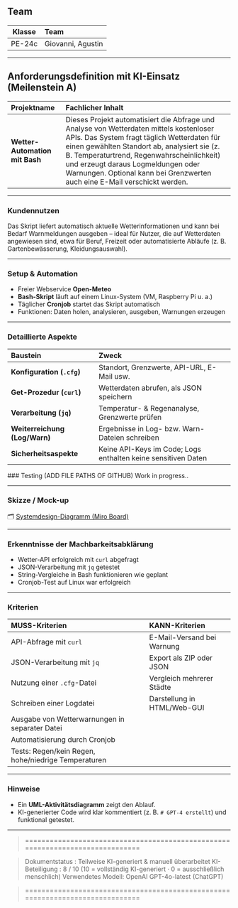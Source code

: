 ## Team

| Klasse | Team              |
| :----: | :---------------- |
| PE-24c | Giovanni, Agustin |

---

## Anforderungsdefinition mit KI-Einsatz (Meilenstein A)

| Projektname                 | Fachlicher Inhalt |
| :-------------------------- | :---------------- |
| **Wetter-Automation mit Bash** | Dieses Projekt automatisiert die Abfrage und Analyse von Wetterdaten mittels kostenloser APIs. Das System fragt täglich Wetterdaten für einen gewählten Standort ab, analysiert sie (z. B. Temperaturtrend, Regenwahrscheinlichkeit) und erzeugt daraus Logmeldungen oder Warnungen. Optional kann bei Grenzwerten auch eine E-Mail verschickt werden. |

---

### Kundennutzen

Das Skript liefert automatisch aktuelle Wetterinformationen und kann bei Bedarf Warnmeldungen ausgeben – ideal für Nutzer, die auf Wetterdaten angewiesen sind, etwa für Beruf, Freizeit oder automatisierte Abläufe (z. B. Gartenbewässerung, Kleidungsauswahl).

---

### Setup & Automation

* Freier Webservice **Open-Meteo**
* **Bash-Skript** läuft auf einem Linux-System (VM, Raspberry Pi u. a.)
* Täglicher **Cronjob** startet das Skript automatisch
* Funktionen: Daten holen, analysieren, ausgeben, Warnungen erzeugen

---

### Detaillierte Aspekte

| Baustein                      | Zweck |
| :---------------------------- | :---- |
| **Konfiguration (`.cfg`)**    | Standort, Grenzwerte, API-URL, E-Mail usw. |
| **Get-Prozedur (`curl`)**     | Wetterdaten abrufen, als JSON speichern |
| **Verarbeitung (`jq`)**       | Temperatur- & Regenanalyse, Grenzwerte prüfen |
| **Weiterreichung (Log/Warn)** | Ergebnisse in Log- bzw. Warn-Dateien schreiben |
| **Sicherheitsaspekte**        | Keine API-Keys im Code; Logs enthalten keine sensitiven Daten |


### Testing (ADD FILE PATHS OF GITHUB)
Work in progress..

---

### Skizze / Mock-up

🗂️ [Systemdesign-Diagramm (Miro Board)](https://miro.com/app/board/uXjVIn7XoJ4=/?share_link_id=200344253516)

---

### Erkenntnisse der Machbarkeitsabklärung

* Wetter-API erfolgreich mit `curl` abgefragt  
* JSON-Verarbeitung mit `jq` getestet  
* String-Vergleiche in Bash funktionieren wie geplant  
* Cronjob-Test auf Linux war erfolgreich

---

### Kriterien

| **MUSS-Kriterien**                                 | **KANN-Kriterien**             |
| :------------------------------------------------- | :----------------------------- |
| API-Abfrage mit `curl`                             | E-Mail-Versand bei Warnung     |
| JSON-Verarbeitung mit `jq`                         | Export als ZIP oder JSON       |
| Nutzung einer `.cfg`-Datei                         | Vergleich mehrerer Städte      |
| Schreiben einer Logdatei                           | Darstellung in HTML/Web-GUI    |
| Ausgabe von Wetterwarnungen in separater Datei     |                                |
| Automatisierung durch Cronjob                      |                                |
| Tests: Regen/kein Regen, hohe/niedrige Temperaturen|                                |

---

### Hinweise

* Ein **UML-Aktivitätsdiagramm** zeigt den Ablauf.  
* KI-generierter Code wird klar kommentiert (z. B. `# GPT-4 erstellt`) und funktional getestet.

---

> ==============================================================================

> Dokumentstatus : Teilweise KI-generiert & manuell überarbeitet
> KI-Beteiligung : 8 / 10 (10 = vollständig KI-generiert · 0 = ausschließlich menschlich)
> Verwendetes Modell: OpenAI GPT-4o-latest (ChatGPT)

> ==============================================================================

